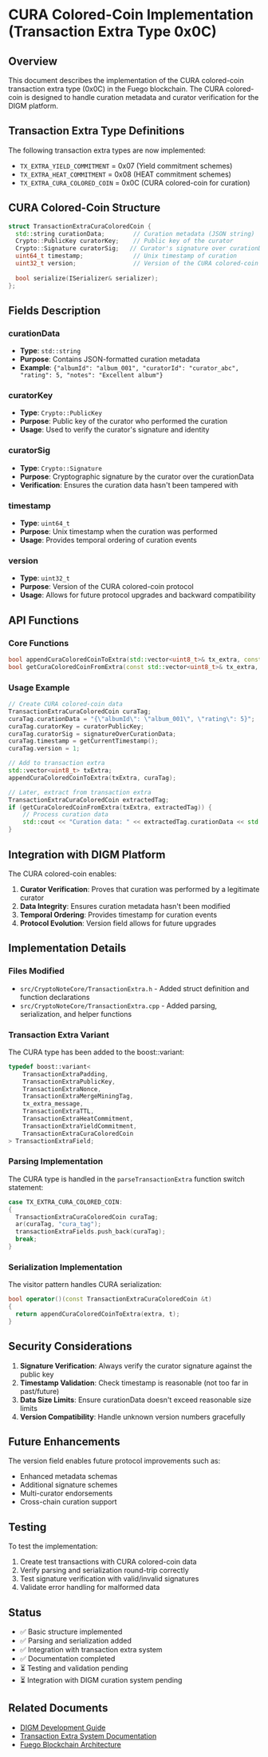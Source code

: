 # CURA Colored-Coin Implementation (Transaction Extra Type 0x0C)

## Overview

This document describes the implementation of the CURA colored-coin transaction extra type (0x0C) in the Fuego blockchain. The CURA colored-coin is designed to handle curation metadata and curator verification for the DIGM platform.

## Transaction Extra Type Definitions

The following transaction extra types are now implemented:

- `TX_EXTRA_YIELD_COMMITMENT` = 0x07 (Yield commitment schemes)
- `TX_EXTRA_HEAT_COMMITMENT` = 0x08 (HEAT commitment schemes)  
- `TX_EXTRA_CURA_COLORED_COIN` = 0x0C (CURA colored-coin for curation)

## CURA Colored-Coin Structure

```cpp
struct TransactionExtraCuraColoredCoin {
  std::string curationData;        // Curation metadata (JSON string)
  Crypto::PublicKey curatorKey;    // Public key of the curator
  Crypto::Signature curatorSig;   // Curator's signature over curationData
  uint64_t timestamp;              // Unix timestamp of curation
  uint32_t version;                // Version of the CURA colored-coin protocol
  
  bool serialize(ISerializer& serializer);
};
```

## Fields Description

### curationData
- **Type**: `std::string`
- **Purpose**: Contains JSON-formatted curation metadata
- **Example**: `{"albumId": "album_001", "curatorId": "curator_abc", "rating": 5, "notes": "Excellent album"}`

### curatorKey
- **Type**: `Crypto::PublicKey`
- **Purpose**: Public key of the curator who performed the curation
- **Usage**: Used to verify the curator's signature and identity

### curatorSig
- **Type**: `Crypto::Signature`
- **Purpose**: Cryptographic signature by the curator over the curationData
- **Verification**: Ensures the curation data hasn't been tampered with

### timestamp
- **Type**: `uint64_t`
- **Purpose**: Unix timestamp when the curation was performed
- **Usage**: Provides temporal ordering of curation events

### version
- **Type**: `uint32_t`
- **Purpose**: Version of the CURA colored-coin protocol
- **Usage**: Allows for future protocol upgrades and backward compatibility

## API Functions

### Core Functions
```cpp
bool appendCuraColoredCoinToExtra(std::vector<uint8_t>& tx_extra, const TransactionExtraCuraColoredCoin& cura_tag);
bool getCuraColoredCoinFromExtra(const std::vector<uint8_t>& tx_extra, TransactionExtraCuraColoredCoin& cura_tag);
```

### Usage Example
```cpp
// Create CURA colored-coin data
TransactionExtraCuraColoredCoin curaTag;
curaTag.curationData = "{\"albumId\": \"album_001\", \"rating\": 5}";
curaTag.curatorKey = curatorPublicKey;
curaTag.curatorSig = signatureOverCurationData;
curaTag.timestamp = getCurrentTimestamp();
curaTag.version = 1;

// Add to transaction extra
std::vector<uint8_t> txExtra;
appendCuraColoredCoinToExtra(txExtra, curaTag);

// Later, extract from transaction extra
TransactionExtraCuraColoredCoin extractedTag;
if (getCuraColoredCoinFromExtra(txExtra, extractedTag)) {
    // Process curation data
    std::cout << "Curation data: " << extractedTag.curationData << std::endl;
}
```

## Integration with DIGM Platform

The CURA colored-coin enables:

1. **Curator Verification**: Proves that curation was performed by a legitimate curator
2. **Data Integrity**: Ensures curation metadata hasn't been modified
3. **Temporal Ordering**: Provides timestamp for curation events
4. **Protocol Evolution**: Version field allows for future upgrades

## Implementation Details

### Files Modified
- `src/CryptoNoteCore/TransactionExtra.h` - Added struct definition and function declarations
- `src/CryptoNoteCore/TransactionExtra.cpp` - Added parsing, serialization, and helper functions

### Transaction Extra Variant
The CURA type has been added to the boost::variant:
```cpp
typedef boost::variant<
    TransactionExtraPadding, 
    TransactionExtraPublicKey, 
    TransactionExtraNonce, 
    TransactionExtraMergeMiningTag, 
    tx_extra_message, 
    TransactionExtraTTL, 
    TransactionExtraHeatCommitment, 
    TransactionExtraYieldCommitment, 
    TransactionExtraCuraColoredCoin
> TransactionExtraField;
```

### Parsing Implementation
The CURA type is handled in the `parseTransactionExtra` function switch statement:
```cpp
case TX_EXTRA_CURA_COLORED_COIN:
{
  TransactionExtraCuraColoredCoin curaTag;
  ar(curaTag, "cura_tag");
  transactionExtraFields.push_back(curaTag);
  break;
}
```

### Serialization Implementation
The visitor pattern handles CURA serialization:
```cpp
bool operator()(const TransactionExtraCuraColoredCoin &t)
{
  return appendCuraColoredCoinToExtra(extra, t);
}
```

## Security Considerations

1. **Signature Verification**: Always verify the curator signature against the public key
2. **Timestamp Validation**: Check timestamp is reasonable (not too far in past/future)
3. **Data Size Limits**: Ensure curationData doesn't exceed reasonable size limits
4. **Version Compatibility**: Handle unknown version numbers gracefully

## Future Enhancements

The version field enables future protocol improvements such as:
- Enhanced metadata schemas
- Additional signature schemes
- Multi-curator endorsements
- Cross-chain curation support

## Testing

To test the implementation:
1. Create test transactions with CURA colored-coin data
2. Verify parsing and serialization round-trip correctly
3. Test signature verification with valid/invalid signatures
4. Validate error handling for malformed data

## Status

- ✅ Basic structure implemented
- ✅ Parsing and serialization added
- ✅ Integration with transaction extra system
- ✅ Documentation completed
- ⏳ Testing and validation pending
- ⏳ Integration with DIGM curation system pending

## Related Documents

- [DIGM Development Guide](../../docs/DEV_IMPLEMENTATION_PLAN.md)
- [Transaction Extra System Documentation](./TransactionExtra.h)
- [Fuego Blockchain Architecture](../../../docs/)
